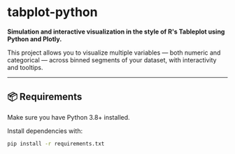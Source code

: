 # tabplot-python

**Simulation and interactive visualization in the style of R's Tableplot using Python and Plotly.**

This project allows you to visualize multiple variables — both numeric and categorical — across binned segments of your dataset, with interactivity and tooltips.

---

## 📦 Requirements

Make sure you have Python 3.8+ installed.

Install dependencies with:

```bash
pip install -r requirements.txt
